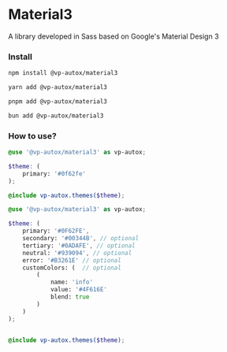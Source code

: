 # Material3

A library developed in Sass based on Google's Material Design 3

### Install

```sh
npm install @vp-autox/material3
```

```sh
yarn add @vp-autox/material3
```

```bash
pnpm add @vp-autox/material3
```

```bash
bun add @vp-autox/material3
```

### How to use?

```scss
@use '@vp-autox/material3' as vp-autox;

$theme: (
    primary: '#0f62fe'
);

@include vp-autox.themes($theme);
```

```scss
@use '@vp-autox/material3' as vp-autox;

$theme: (
    primary: '#0F62FE',
    secondary: '#00344B', // optional
    tertiary: '#0ADAFE', // optional
    neutral: '#939094', // optional
    error: '#B3261E' // optional
    customColors: (  // optional
        (
            name: 'info'
            value: '#4F616E'
            blend: true
        )
    )
);


@include vp-autox.themes($theme);
```
